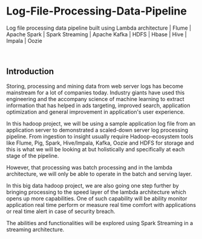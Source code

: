 # Log-File-Processing-Data-Pipeline

Log file processing data pipeline built using Lambda architecture | Flume | Apache Spark | Spark Streaming | Apache Kafka | HDFS | Hbase | Hive | Impala | Oozie

</br>

## Introduction

Storing, processing and mining data from web server logs has become mainstream for a lot of companies today. Industry giants have used this engineering and the accompany science of machine learning to extract information that has helped in ads targeting, improved search, application optimization and general improvement in application's user experience.

In this hadoop project, we will be using a sample application log file from an application server to demonstrated a scaled-down server log processing pipeline. From ingestion to insight usually require Hadoop-ecosystem tools like Flume, Pig, Spark, Hive/Impala, Kafka, Oozie and HDFS for storage and this is what we will be looking at but holistically and specifically at each stage of the pipeline.

However, that processing was batch processing and in the lambda architecture, we will only be able to operate in the batch and serving layer.

In this big data hadoop project, we are also going one step further by bringing processing to the speed layer of the lambda architecture which opens up more capabilities. One of such capability will be ability monitor application real time perform or measure real time comfort with applications or real time alert in case of security breach.

The abilities and functionalities will be explored using Spark Streaming in a streaming architecture. 

